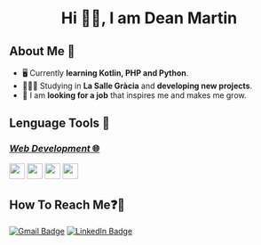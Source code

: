 <h1 align="center">Hi 👋🏻, I am Dean Martin</h1>

<h2>About Me 🤔</h2>

- 🖥️ Currently **learning Kotlin, PHP and Python**.
- 👨🏻‍💻 Studying in **La Salle Gràcia** and **developing new projects**.
- 💼 I am **looking for a job** that inspires me and makes me grow.

<h2>Lenguage Tools 🔧</h2>

### <u>*Web Development* 🌐</u>

<p>
  <img src="https://img.shields.io/badge/-HTML5-E34F26?style=flat&logo=html5&logoColor=white" height="28">
  <img src="https://img.shields.io/badge/-CSS3-1572B6?style=flat&logo=css3&logoColor=white" height="28">
  <img src="https://img.shields.io/badge/-JavaScript-323330?style=flat&logo=javascript&logoColor=F7DF1E" height="28">
  <img src="https://img.shields.io/badge/-PHP-777BB4?style=flat&logo=php&logoColor=white" height="28">
</p>

<h2>How To Reach Me❓📩</h2>

[![Gmail Badge](https://img.shields.io/badge/-dean.martin@gracia.lasalle.cat-EA4335?style=flat&logo=gmail&logoColor=white)](mailto:dean.martin@gracia.lasalle.cat)
[![LinkedIn Badge](https://img.shields.io/badge/-deanmartingarcia-0A66C2?style=flat&logo=linkedin&logoColor=white)](https://www.linkedin.com/in/deanmartingarcia/)
